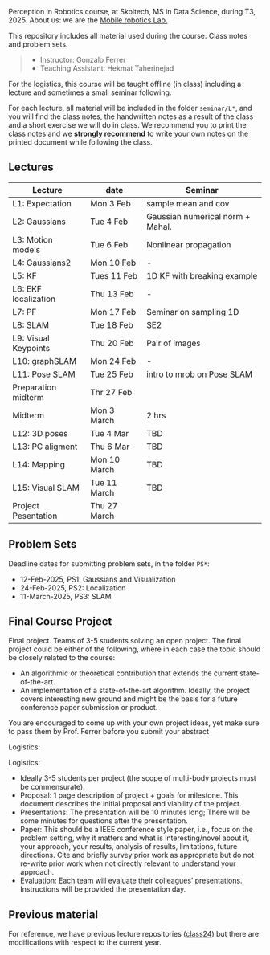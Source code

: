 Perception in Robotics course, at Skoltech, MS in Data Science, during T3, 2025.
About us: we are the [Mobile robotics Lab.](https://sites.skoltech.ru/mobilerobotics/)

This repository includes all material used during the course: Class notes and problem sets.

> * Instructor: Gonzalo Ferrer
> * Teaching Assistant: Hekmat Taherinejad

For the logistics, this course will be taught offline (in class) including a lecture and sometimes a small seminar following.


For each lecture, all material will be included in the folder `seminar/L*`, and you will find the class notes, the handwritten notes as a result of the class and a short exercise we will do in class. We recommend you to print the class notes and we **strongly recommend** to write your own notes on the printed document while following the class.



## Lectures

| Lecture              | date           | Seminar                            |
|----------------------|----------------|------------------------------------|
| L1: Expectation      | Mon 3 Feb      | sample mean and cov                |
| L2: Gaussians        | Tue 4 Feb      | Gaussian numerical norm  + Mahal.  |
| L3: Motion models    | Tue 6  Feb     | Nonlinear propagation              |
| L4: Gaussians2       | Mon 10  Feb    | -                      |
| L5: KF               | Tues 11  Feb   | 1D KF with breaking example        |
| L6: EKF localization | Thu 13  Feb    | -                         |
| L7: PF               | Mon 17  Feb    | Seminar on sampling 1D             |
| L8: SLAM             | Tue 18 Feb     | SE2                                  |
| L9: Visual Keypoints | Thu 20  Feb    | Pair of images     |
| L10: graphSLAM       | Mon 24  Feb    | -                              |
| L11: Pose SLAM       | Tue 25  Feb    | intro to mrob on Pose SLAM         |
| Preparation midterm  | Thr 27 Feb     |            |
| Midterm              | Mon 3 March    | 2 hrs                              |
| L12: 3D poses        | Tue 4 Mar     | TBD         |
| L13: PC aligment     | Thu 6 Mar     | TBD       |
| L14: Mapping         | Mon 10 March    | TBD                                |
| L15: Visual SLAM     | Tue 11 March    | TBD                                |
| Project Pesentation  | Thu 27 March    |                                 |


## Problem Sets

Deadline dates for submitting problem sets, in the folder `PS*`:

 * 12-Feb-2025, PS1: Gaussians and Visualization 
 * 24-Feb-2025, PS2: Localization
 * 11-March-2025, PS3: SLAM


## Final Course Project

Final project. Teams of 3-5 students solving an open project. The final project could be either of the following, where in each case the topic should be closely related to the course:

 * An algorithmic or theoretical contribution that extends the current state-of-the-art.
 * An implementation of a state-of-the-art algorithm. Ideally, the project covers interesting new ground and might be the basis for a future conference paper submission or product.
 
You are encouraged to come up with your own project ideas, yet make sure to pass them by Prof. Ferrer before you submit your abstract

Logistics:

Logistics:
 * Ideally 3-5 students per project (the scope of multi-body projects must be commensurate).
 * Proposal: 1 page description of project + goals for milestone. This document describes the initial proposal and viability of the project.
 * Presentations: The presentation will be 10 minutes long; There will be some minutes for questions after the presentation.
 * Paper: This should be a IEEE conference style paper, i.e., focus on the problem setting, why it matters and what is interesting/novel about it, your approach, your results, analysis of results, limitations, future
directions. Cite and briefly survey prior work as appropriate but do not re-write prior work when not directly relevant to understand your approach.
 * Evaluation: Each team will evaluate their colleagues’ presentations. Instructions will be provided the presentation day.


## Previous material
For reference, we have previous lecture repositories ([class24](https://github.com/g-ferrer/Perception-in-Robotics-2024)) but there are modifications with respect to the current year.



